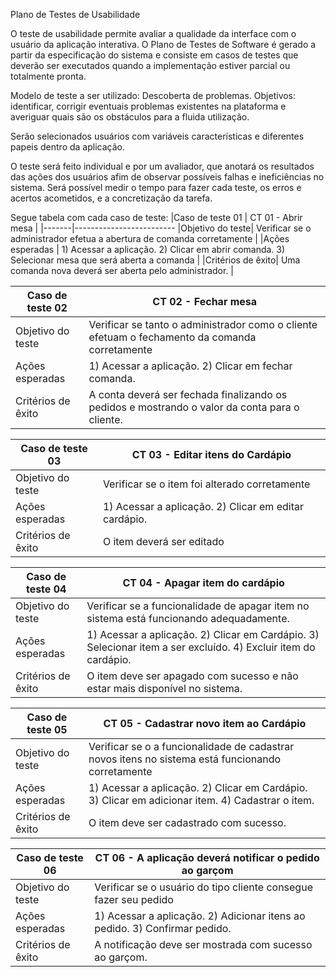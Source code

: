 Plano de Testes de Usabilidade

O teste de usabilidade permite avaliar a qualidade da interface com o usuário da aplicação interativa. O Plano de Testes de Software é gerado a partir da especificação do sistema e consiste em casos de testes que deverão ser executados quando a implementação estiver parcial ou totalmente pronta.

Modelo de teste a ser utilizado: Descoberta de problemas. Objetivos: identificar, corrigir eventuais problemas existentes na plataforma e averiguar quais são os obstáculos para a fluida utilização.  

Serão selecionados usuários com variáveis características e diferentes papeis dentro da aplicação. 

O teste será feito individual  e por um avaliador, que anotará os resultados das ações dos usuários afim de observar possíveis falhas e ineficiências no sistema. 
Será  possível medir o tempo para fazer cada teste, os erros e acertos acometidos, e a concretização da tarefa. 

Segue tabela com cada caso de teste:
|Caso de teste 01     | CT 01 - Abrir mesa |
|-------|-------------------------
|Objetivo do teste| Verificar se o administrador efetua a abertura de comanda corretamente  |
|Ações esperadas | 1) Acessar a aplicação. 2) Clicar em abrir comanda. 3) Selecionar mesa que será aberta a comanda |
|Critérios de êxito| Uma comanda nova deverá ser aberta pelo administrador. |

|Caso de teste 02     | CT 02 - Fechar mesa |
|-------|-------------------------
|Objetivo do teste|  Verificar se tanto o administrador como o cliente efetuam o fechamento da comanda corretamente |
|Ações esperadas |	1) Acessar a aplicação. 2) Clicar em fechar comanda. |
|Critérios de êxito| A conta deverá ser fechada finalizando os pedidos e mostrando o valor da conta para o cliente. |

|Caso de teste 03     | CT 03 -  Editar itens do Cardápio |
|-------|-------------------------
|Objetivo do teste| Verificar se o item foi alterado corretamente |
|Ações esperadas | 1) Acessar a aplicação. 2) Clicar em editar cardápio. |
|Critérios de êxito| O item deverá ser editado |

|Caso de teste 04     | CT 04 -  Apagar item do cardápio |
|-------|-------------------------
|Objetivo do teste| Verificar se a funcionalidade de apagar item no sistema está funcionando adequadamente.  |
|Ações esperadas |	1) Acessar a aplicação. 2) Clicar em Cardápio. 3) Selecionar item a ser excluído. 4) Excluir item do cardápio.|
|Critérios de êxito| O item deve ser apagado com sucesso e não estar mais disponível no sistema. |

|Caso de teste 05    | CT 05 -  Cadastrar novo item ao Cardápio|
|-------|-------------------------
|Objetivo do teste| Verificar se o a funcionalidade de cadastrar novos itens no sistema está funcionando corretamente |
|Ações esperadas |	1) Acessar a aplicação. 2) Clicar em Cardápio. 3) Clicar em adicionar item. 4) Cadastrar o item. 	 |
|Critérios de êxito| O item deve ser cadastrado com sucesso. |

|Caso de teste 06     | CT 06 -  A aplicação deverá notificar o pedido ao garçom |
|-------|-------------------------
|Objetivo do teste| Verificar se o usuário do tipo cliente consegue fazer seu pedido|
|Ações esperadas |	1) Acessar a aplicação.	2) Adicionar itens ao pedido. 3) Confirmar pedido.|
|Critérios de êxito| A notificação deve ser mostrada com sucesso ao garçom. |










	




